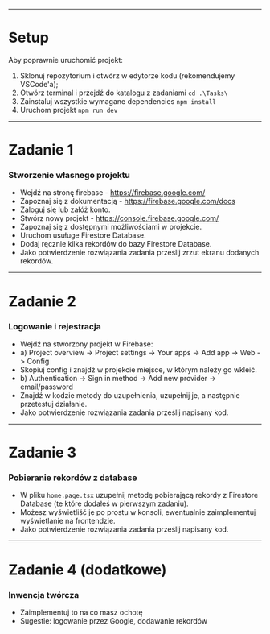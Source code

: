 
___

# Setup

Aby poprawnie uruchomić projekt:

1. Sklonuj repozytorium i otwórz w edytorze kodu (rekomendujemy VSCode'a);
2. Otwórz terminal i przejdź do katalogu z zadaniami ```cd .\Tasks\```
3. Zainstaluj wszystkie wymagane dependencies ```npm install```
4. Uruchom projekt ```npm run dev```

___

# Zadanie 1


### Stworzenie własnego projektu

- Wejdź na stronę firebase - https://firebase.google.com/
- Zapoznaj się z dokumentacją - https://firebase.google.com/docs
- Zaloguj się lub załóż konto.
- Stwórz nowy projekt - https://console.firebase.google.com/
- Zapoznaj się z dostępnymi możliwościami w projekcie.
- Uruchom usuługe Firestore Database.
- Dodaj ręcznie kilka rekordów do bazy Firestore Database.
- Jako potwierdzenie rozwiązania zadania prześlij zrzut ekranu dodanych rekordów.

___

# Zadanie 2

### Logowanie i rejestracja

- Wejdź na stworzony projekt w Firebase:
- a) Project overview -> Project settings -> Your apps -> Add app -> Web -> Config 
- Skopiuj config i znajdź w projekcie miejsce, w którym należy go wkleić.
- b) Authentication -> Sign in method -> Add new provider -> email/password
- Znajdź w kodzie metody do uzupełnienia, uzupełnij je, a następnie przetestuj działanie.
- Jako potwierdzenie rozwiązania zadania prześlij napisany kod.

___

# Zadanie 3

### Pobieranie rekordów z database

- W pliku ```home.page.tsx``` uzupełnij metodę pobierającą rekordy z Firestore Database (te które dodałeś w pierwszym zadaniu).
- Możesz wyświetliść je po prostu w konsoli, ewentualnie zaimplementuj wyświetlanie na frontendzie.
- Jako potwierdzenie rozwiązania zadania prześlij napisany kod.

___

# Zadanie 4 (dodatkowe)

### Inwencja twórcza

- Zaimplementuj to na co masz ochotę
- Sugestie: logowanie przez Google, dodawanie rekordów